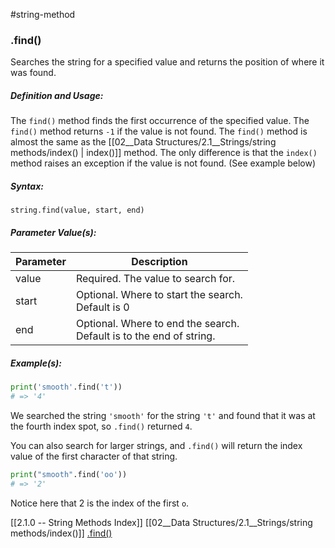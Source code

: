 #string-method 
### .find()
Searches the string for a specified value and returns the position of where it was found.

##### Definition and Usage:
The `find()` method finds the first occurrence of the specified value.
The `find()` method returns `-1` if the value is not found.
The `find()` method is almost the same as the [[02__Data Structures/2.1__Strings/string methods/index() | index()]] method.
The only difference is that the `index()` method raises an exception if the value is not found. (See example below) <br>

##### Syntax:
 `string.find(value, start, end)`

##### Parameter Value(s):
| Parameter | Description                                                              |
| --------- | ------------------------------------------------------------------------ |
| value     | Required. The value to search for.                                       |
| start     | Optional. Where to start the search. <br> Default is 0                   |
| end       | Optional. Where to end the search. <br> Default is to the end of string. | 

##### Example(s):
```python
print('smooth'.find('t'))
# => '4'
```

We searched the string `'smooth'` for the string `'t'` and found that it was at the fourth index spot, so `.find()` returned `4`.

You can also search for larger strings, and `.find()` will return the index value of the first character of that string.
```python
print("smooth".find('oo'))
# => '2'
```

Notice here that 2 is the index of the first `o`.


[[2.1.0 -- String Methods Index]]
[[02__Data Structures/2.1__Strings/string methods/index()]]
[.find()]((https://www.w3schools.com/python/ref_string_find.asp))